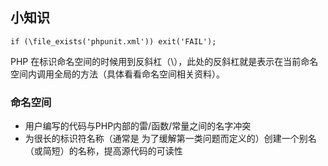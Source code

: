 ## 小知识 ##

	if (\file_exists('phpunit.xml')) exit('FAIL');
	
PHP 在标识命名空间的时候用到反斜杠（\），此处的反斜杠就是表示在当前命名空间内调用全局的方法（具体看看命名空间相关资料）。

### 命名空间 ###

- 用户编写的代码与PHP内部的雷/函数/常量之间的名字冲突
- 为很长的标识符名称（通常是 为了缓解第一类问题而定义的）创建一个别名（或简短）的名称，提高源代码的可读性